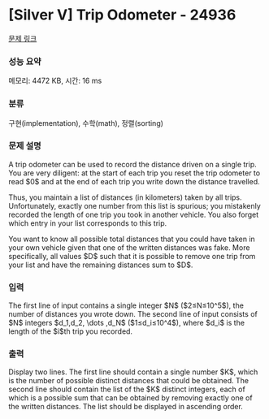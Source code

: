 # [Silver V] Trip Odometer - 24936 

[문제 링크](https://www.acmicpc.net/problem/24936) 

### 성능 요약

메모리: 4472 KB, 시간: 16 ms

### 분류

구현(implementation), 수학(math), 정렬(sorting)

### 문제 설명

<p>A trip odometer can be used to record the distance driven on a single trip. You are very diligent: at the start of each trip you reset the trip odometer to read $0$ and at the end of each trip you write down the distance travelled.</p>

<p>Thus, you maintain a list of distances (in kilometers) taken by all trips. Unfortunately, exactly one number from this list is spurious; you mistakenly recorded the length of one trip you took in another vehicle. You also forget which entry in your list corresponds to this trip.</p>

<p>You want to know all possible total distances that you could have taken in your own vehicle given that one of the written distances was fake. More specifically, all values $D$ such that it is possible to remove one trip from your list and have the remaining distances sum to $D$.</p>

### 입력 

 <p>The first line of input contains a single integer $N$ ($2≤N≤10^5$), the number of distances you wrote down. The second line of input consists of $N$ integers $d_1,d_2, \dots ,d_N$ ($1≤d_i≤10^4$), where $d_i$ is the length of the $i$th trip you recorded.</p>

### 출력 

 <p>Display two lines. The first line should contain a single number $K$, which is the number of possible distinct distances that could be obtained. The second line should contain the list of the $K$ distinct integers, each of which is a possible sum that can be obtained by removing exactly one of the written distances. The list should be displayed in ascending order.</p>

